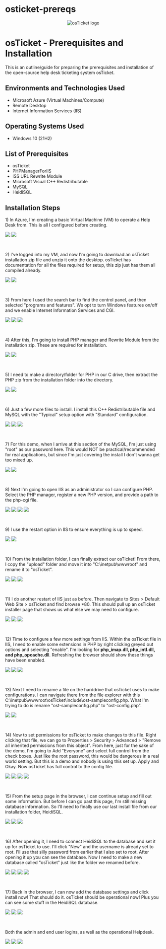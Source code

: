 # osticket-prereqs

<p align="center">
<img src="https://i.imgur.com/Clzj7Xs.png" alt="osTicket logo"/>
</p>

<h1>osTicket - Prerequisites and Installation</h1>
This is an outline/guide for preparing the prerequisites and installation of the open-source help desk ticketing system osTicket.<br />

<h2>Environments and Technologies Used</h2>

- Microsoft Azure (Virtual Machines/Compute)
- Remote Desktop
- Internet Information Services (IIS)

<h2>Operating Systems Used </h2>

- Windows 10</b> (21H2)

<h2>List of Prerequisites</h2>

- osTicket
- PHPManagerForIIS
- ISS URL Rewrite Module
- Microsoft Visual C++ Redistributable
- MySQL
- HeidiSQL

<h2>Installation Steps</h2>

<p>
1) In Azure, I'm creating a basic Virtual Machine (VM) to operate a Help Desk from. This is all I configured before creating. 
</p>
<p>
<img src=https://i.imgur.com/jVpWRlC.png/>
  <img src=https://i.imgur.com/wzbkNZl.png/>
</p>
<br />

<p>
2) I've logged into my VM, and now I'm going to download an osTicket installation zip file and unzip it onto the desktop. osTicket has documentation for all the files required for setup, this zip just has them all compiled already.
</p>
<p>
<img src=https://i.imgur.com/6qnobCe.png/>
  <img src=https://i.imgur.com/n9fPIyq.png/>
</p>
<br />

<p>
3) From here I used the search bar to find the control panel, and then selected "programs and features". We opt to turn Windows features on/off and we enable Internet Information Services and CGI. 
</p>
<p>
<img src=https://i.imgur.com/AHXVFqd.png/>
  <img src=https://i.imgur.com/MWINerv.png/>
  <img src=https://i.imgur.com/aEzRLog.png/>
</p>
<br />

<p>
4) After this, I'm going to install PHP manager and Rewrite Module from the installation zip. These are required for installation. 
</p>
<p>
<img src=https://i.imgur.com/prqELE7.png/>
  <img src=https://i.imgur.com/3OAa7Q9.png/>
</p>
<br />

<p>
5) I need to make a directory/folder for PHP in our C drive, then extract the PHP zip from the installation folder into the directory.
</p>
<p>
<img src=https://i.imgur.com/l7YeoXq.png/>
  <img src=https://i.imgur.com/6D5uHKS.png/>
</p>
<br />

<p>
6) Just a few more files to install. I install this C++ Redistributable file and MySQL with the "Typical" setup option with "Standard" configuration.
</p>
<p>
<img src=https://i.imgur.com/2bXQNvH.png/>
  <img src=https://i.imgur.com/oq0E49W.png/>
  <img src=https://i.imgur.com/3QZPBeq.png/>
</p>
<br />

<p>
7) For this demo, when I arrive at this section of the MySQL, I'm just using "root" as our password here. This would NOT be practical/recommended for real applications, but since I'm just covering the install I don't wanna get too mixed up. 
</p>
<p>
<img src=https://i.imgur.com/garkODX.png/>
  <img src=https://i.imgur.com/C1cERCR.png>
</p>
<br />

<p>
8) Next I'm going to open IIS as an administrator so I can configure PHP. Select the PHP manager, register a new PHP version, and provide a path to the php-cgi file. 
</p>
<p>
<img src=https://i.imgur.com/dWh2vuJ.png/>
  <img src=https://i.imgur.com/YBf7vZj.png/>
  <img src=https://i.imgur.com/fBVKYTY.png/>
  <img src=https://i.imgur.com/dwPR9Jd.png/>
</p>
<br />

<p>
9) I use the restart option in IIS to ensure everything is up to speed.
</p>
<p>
<img src=https://i.imgur.com/6BBJ2g9.png/>
  <img src=https://i.imgur.com/pVvfcxD.png/>
</p>
<br />

<p>
10) From the installation folder, I can finally extract our osTicket! From there, I copy the "upload" folder and move it into "C:\inetpub\wwwroot" and rename it to "osTicket".
</p>
<p>
<img src=https://i.imgur.com/vzvxYu3.png/>
  <img src=https://i.imgur.com/ALebDsl.png/>
  <img src=https://i.imgur.com/s4jPAUn.png/>
</p>
<br />

<p>
11) I do another restart of IIS just as before. Then navigate to Sites > Default Web Site > osTicket and find browse *80. This should pull up an osTicket installer page that shows us what else we may need to configure. 
</p>
<p>
  <img src=https://i.imgur.com/JjphPUu.png/>
  <img src=https://i.imgur.com/Z7xs7nN.png/>
  <img src=https://i.imgur.com/z5MqsAG.png/>
</p>
<br />

<p>
12) Time to configure a few more settings from IIS. Within the osTicket file in IIS, I need to enable some extensions in PHP by right clicking greyed out options and selecting "enable". I'm looking for <b>php_imap.dll, php_intl.dll, and php_opcache.dll</b>. Refreshing the browser should show these things have been enabled.
</p>
<p>
<img src=https://i.imgur.com/eOcQRtK.png/>
  <img src=https://i.imgur.com/qyNCZ19.png/>
  <img src=https://i.imgur.com/FXYWkxv.png/>
</p>
<br />

<p>
13) Next I need to rename a file on the harddrive that osTicket uses to make configurations. I can navigate there from the file explorer with this C:\inetpub\wwwroot\osTicket\include\ost-sampleconfig.php. What I'm trying to do is rename "ost-sampleconfig.php" to "ost-config.php".
</p>
<p>
<img src=https://i.imgur.com/7LiAERG.png/>
  <img src=https://i.imgur.com/vAE1Gz5.png/>
</p>
<br />

<p>
14) Now to set permissions for osTicket to make changes to this file. Right clicking that file, we can go to Properties > Security > Advanced > "Remove all inherited permissions from this object". From here, just for the sake of the demo, I'm going to Add "Everyone" and select full control from the check boxes. Just like the root password, this would be dangerous in a real world setting. But this is a demo and nobody is using this set up. Apply and Okay. Now osTicket has full control to the config file. 
</p>
<p>
<img src=https://i.imgur.com/hfWdsie.png/>
  <img src=https://i.imgur.com/mPZalRG.png/>
  <img src=https://i.imgur.com/wOZSFMh.png/>
  <img src=https://i.imgur.com/B1Qkd6m.png/>
</p>
<br />

<p>
15) From the setup page in the browser, I can continue setup and fill out some information. But before I can go past this page, I'm still missing database information. So I'll need to finally use our last install file from our installation folder, HeidiSQL.
</p>
<p>
<img src=https://i.imgur.com/whUBbnK.png/>
  <img src=https://i.imgur.com/uysnFRs.png/>
  <img src=https://i.imgur.com/pe6zC6A.png/>
</p>
<br />

<p>
16) After opening it, I need to connect HeidiSQL to the database and set it up for osTicket to use. I'll click "New" and the username is already set to root. I'll use that silly password from earlier that I also set to root. After opening it up you can see the database. Now I need to make a new database called "osTicket" just like the folder we renamed before. 
</p>
<p>
<img src=https://i.imgur.com/lhd5EGv.png/>
  <img src=https://i.imgur.com/8DCfxGE.png/>
  <img src=https://i.imgur.com/FTd1VDC.png/>
  <img src=https://i.imgur.com/h9fS5Jv.png/>
</p>
<br />

<p>
17) Back in the browser, I can now add the database settings and click install now! That should do it. osTicket should be operational now! Plus you can see some stuff in the HeidiSQL database. 
</p>
<p>
<img src=https://i.imgur.com/ZwFPUQk.png/>
  <img src=https://i.imgur.com/YWysw04.png/>
  <img src=https://i.imgur.com/fi0hAkX.png/>
</p>
<br />

<p>
Both the admin and end user logins, as well as the operational Helpdesk.
</p>
<p>
<img src=https://i.imgur.com/5LL8aFP.png/>
  <img src=https://i.imgur.com/YLKTwV9.png/>
  <img src=https://i.imgur.com/9jRxLIT.png/>
</p>
<br />
